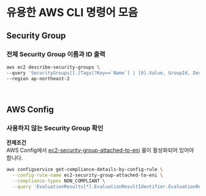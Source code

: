 # 유용한 AWS CLI 명령어 모음

## Security Group

### 전체 Security Group 이름과 ID 출력

```bash
aws ec2 describe-security-groups \
--query 'SecurityGroups[].[Tags[?Key==`Name`] | [0].Value, GroupId, Description]' \
--region ap-northeast-2
```

&nbsp;

## AWS Config

### 사용하지 않는 Security Group 확인

**전제조건**  
AWS Config에서 [ec2-security-group-attached-to-eni](https://docs.aws.amazon.com/config/latest/developerguide/ec2-security-group-attached-to-eni.html) 룰이 활성화되어 있어야 합니다.

```bash
aws configservice get-compliance-details-by-config-rule \
  --config-rule-name ec2-security-group-attached-to-eni \
  --compliance-types NON_COMPLIANT \
  --query 'EvaluationResults[*].EvaluationResultIdentifier.EvaluationResultQualifier.[ResourceType,ResourceId]'
```
